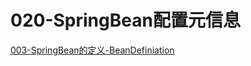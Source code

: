 # 020-SpringBean配置元信息

 [003-SpringBean的定义-BeanDefiniation](../003-SpringBean的定义-BeanDefiniation/README.md) 

